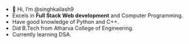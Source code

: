 - 👋 Hi, I’m @singhkailash9
-  Excels in **Full Stack Web development** and Computer Programming.
-  Have good knowledge of Python and C++.
-  Did B.Tech from Atharva College of Engineering.
-  Currently learning DSA.

<!---
singhkailash9/singhkailash9 is a ✨ special ✨ repository because its `README.md` (this file) appears on your GitHub profile.
You can click the Preview link to take a look at your changes.
--->

